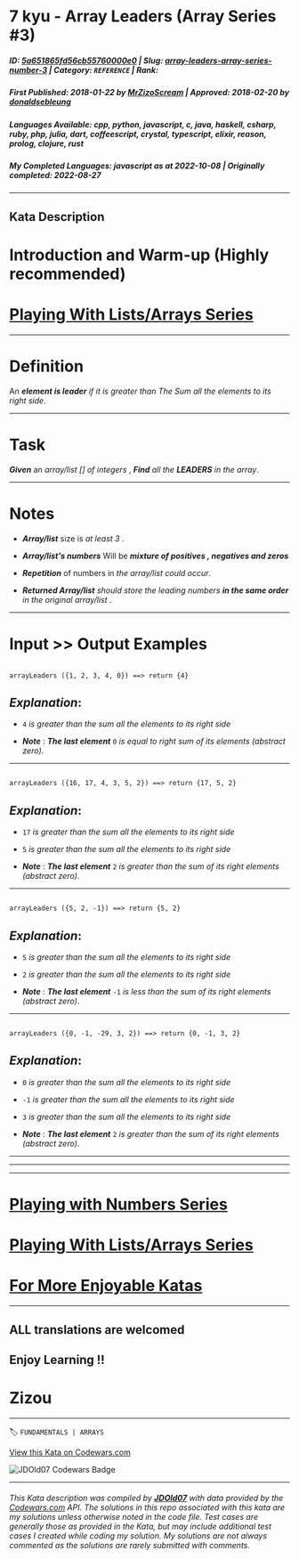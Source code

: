# 7 kyu - Array Leaders (Array Series #3)

##### **ID**: [5a651865fd56cb55760000e0](https://www.codewars.com/kata/5a651865fd56cb55760000e0) | **Slug**: [array-leaders-array-series-number-3](https://www.codewars.com/kata/5a651865fd56cb55760000e0) | **Category**: `REFERENCE` | **Rank**: <span style="color:white">7 kyu</span>

##### **First Published**: 2018-01-22 ***by*** [MrZizoScream](https://www.codewars.com/users/MrZizoScream) | **Approved**: 2018-02-20 ***by*** [donaldsebleung](https://www.codewars.com/users/donaldsebleung)

##### **Languages Available**: cpp, python, javascript, c, java, haskell, csharp, ruby, php, julia, dart, coffeescript, crystal, typescript, elixir, reason, prolog, clojure, rust

##### **My Completed Languages**: javascript ***as at*** 2022-10-08 | **Originally completed**: 2022-08-27

---

## Kata Description


# Introduction and Warm-up (Highly recommended)



# [Playing With Lists/Arrays Series](https://www.codewars.com/collections/playing-with-lists-slash-arrays)

___



# Definition



An **_element is leader_** *if it is greater than The Sum all the elements to its right side*.

____



# Task



**_Given_** an *array/list [] of integers* , **_Find_** *all the **_LEADERS_** in the array*.

___



# Notes 



* **_Array/list_** size is *at least 3* .



* **_Array/list's numbers_**  Will be **_mixture of positives , negatives and  zeros_** 



* **_Repetition_** of numbers in *the array/list could occur*.



* **_Returned Array/list_** *should store the leading numbers **_in the same order_** in the original array/list* .

___



# Input >> Output Examples 





```

arrayLeaders ({1, 2, 3, 4, 0}) ==> return {4}

```



## **_Explanation_**: 



* `4`  *is greater than the sum all the elements to its right side*



* **_Note_** : **_The last element_** `0`  *is equal to right sum of its elements (abstract zero)*.

____



```

arrayLeaders ({16, 17, 4, 3, 5, 2}) ==> return {17, 5, 2}

```



## **_Explanation_**: 



* `17`  *is greater than the sum all the elements to its right side*



* `5`  *is greater than the sum all the elements to its right side*



* **_Note_** : **_The last element_**  `2`  *is  greater than the sum of its right elements (abstract zero)*. 

___



```

arrayLeaders ({5, 2, -1}) ==> return {5, 2}

```



## **_Explanation_**: 



* `5`  *is greater than the sum all the elements to its right side*



* `2`  *is greater than the sum all the elements to its right side*



* **_Note_** : **_The last element_**  `-1`  *is less than the sum of its right elements (abstract zero)*.



___



```

arrayLeaders ({0, -1, -29, 3, 2}) ==> return {0, -1, 3, 2}

```



## **_Explanation_**: 



* `0`  *is greater than the sum all the elements to its right side*



* `-1`  *is greater than the sum all the elements to its right side*



* `3`  *is greater than the sum all the elements to its right side*



* **_Note_** : **_The last element_**  `2`  *is  greater than the sum of its right elements (abstract zero)*. 

___

___

___



# [Playing with Numbers Series](https://www.codewars.com/collections/playing-with-numbers)



# [Playing With Lists/Arrays Series](https://www.codewars.com/collections/playing-with-lists-slash-arrays)



# [For More Enjoyable Katas](http://www.codewars.com/users/MrZizoScream/authored)

___



## ALL translations are welcomed



## Enjoy Learning !!

# Zizou



---


🏷 `FUNDAMENTALS | ARRAYS`


[View this Kata on Codewars.com](https://www.codewars.com/kata/5a651865fd56cb55760000e0)

![](https://www.codewars.com/users/jdold07/badges/large "JDOld07 Codewars Badge")

---

###### *This Kata description was compiled by [**JDOld07**](https://tpstech.dev) with data provided by the [Codewars.com](https://www.codewars.com) API.  The solutions in this repo associated with this kata are my solutions unless otherwise noted in the code file.  Test cases are generally those as provided in the Kata, but may include additional test cases I created while coding my solution.  My solutions are not always commented as the solutions are rarely submitted with comments.*
